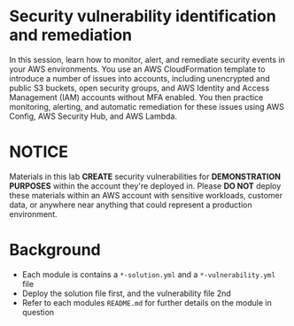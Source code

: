 # Security vulnerability identification and remediation
In this session, learn how to monitor, alert, and remediate security events in your AWS environments. You use an AWS CloudFormation template to introduce a number of issues into accounts, including unencrypted and public S3 buckets, open security groups, and AWS Identity and Access Management (IAM) accounts without MFA enabled. You then practice monitoring, alerting, and automatic remediation for these issues using AWS Config, AWS Security Hub, and AWS Lambda.

# NOTICE
Materials in this lab **CREATE** security vulnerabilities for **DEMONSTRATION PURPOSES** within the account they're deployed in.  Please **DO NOT** deploy these materials within an AWS account with sensitive workloads, customer data, or anywhere near anything that could represent a production environment.

# Background
* Each module is contains a `*-solution.yml` and a `*-vulnerability.yml` file
* Deploy the solution file first, and the vulnerability file 2nd
* Refer to each modules `README.md` for further details on the module in question